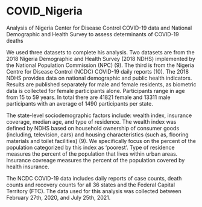 # COVID_Nigeria
Analysis of Nigeria Center for Disease Control COVID-19 data and National Demographic and Health Survey to assess determinants of COVID-19 deaths


We used three datasets to complete his analysis. Two datasets are from the 2018 Nigeria Demographic and Health Survey (2018 NDHS) implemented by the National Population Commission (NPC) (9). The third is from the Nigeria Centre for Disease Control (NCDC) COVID-19 daily reports (10). The 2018 NDHS provides data on national demographic and public health indicators. Results are published separately for male and female residents, as biometric data is collected for female participants alone. Participants range in age from 15 to 59 years. In total there are 41821 female and 13311 male participants with an average of 1490 participants per state. 

The state-level sociodemographic factors include: wealth index, insurance coverage, median age, and type of residence. The wealth index was defined by NDHS based on household ownership of consumer goods (including, television, cars) and housing characteristics (such as, flooring materials and toilet facilities) (9). We specifically focus on the percent of the population categorized by this index as ‘poorest’. Type of residence measures the percent of the population that lives within urban areas. Insurance covreage measures the percent of the population covered by health insurance.  

The NCDC COVID-19 data includes daily reports of case counts, death counts and recovery counts for all 36 states and the Federal Capital Territory (FTC). The data used for this analysis was collected between February 27th, 2020, and July 25th, 2021.
